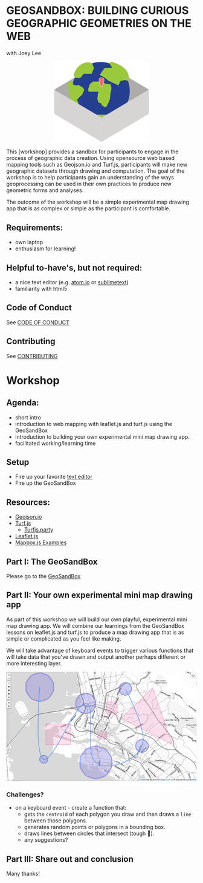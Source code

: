 # GEOSANDBOX: BUILDING CURIOUS GEOGRAPHIC GEOMETRIES ON THE WEB 
with Joey Lee

<center><img src="assets/geosandbox.png" width="250px"></center>


This [workshop] provides a sandbox for participants to engage in the process of geographic data creation. Using opensource web based mapping tools such as Geojson.io and Turf.js, participants will make new geographic datasets through drawing and computation. The goal of the workshop is to help participants gain an understanding of the ways geoprocessing can be used in their own practices to produce new geometric forms and analyses. 

The outcome of the workshop will be a simple experimental map drawing app that is as complex or simple as the participant is comfortable.


## Requirements:
* own laptop
* enthusiasm for learning!

## Helpful to-have's, but not required:
* a nice text editor (e.g. [atom.io](http://atom.io/) or [sublimetext](https://www.sublimetext.com/))
* familiarity with html5


## Code of Conduct
See [CODE OF CONDUCT](CODEOFCONDUCT.md)

## Contributing
See [CONTRIBUTING](CONTRIBUTING.md)

# Workshop

## Agenda:
* short intro
* introduction to web mapping with leaflet.js and turf.js using the GeoSandBox
* introduction to building your own experimental mini map drawing app.
* facilitated working/learning time

## Setup
* Fire up your favorite [text editor]()
* Fire up the GeoSandBox

## Resources:
* [Geojson.io](http://geojson.io/)
* [Turf.js](http://turfjs.org/)
	* [Turfjs.party](Turfjs.party)
* [Leaflet.js](http://leafletjs.com/)
* [Mapbox.js Examples](https://www.mapbox.com/mapbox.js/example/v1.0.0/)

## Part I: The GeoSandBox

Please go to the [GeoSandBox](http://joeyklee.github.io/geosandbox/)

## Part II: Your own experimental mini map drawing app

As part of this workshop we will build our own playful, experimental mini map drawing app. We will combine our learnings from the GeoSandBox lessons on leaflet.js and turf.js to produce a map drawing app that is as simple or complicated as you feel like making. 

We will take advantage of keyboard events to trigger various functions that will take data that you've drawn and output another perhaps different or more interesting layer.

![assets/drawing-tool-screenshot.png](assets/drawing-tool-screenshot.png)

### Challenges?
* on a keyboard event - create a function that:
	* gets the `centroid` of each polygon you draw and then draws a `line` between those polygons.
	* generates random points or polygons in a bounding box.
	* draws lines between circles that intersect (tough 💪).
	* any suggestions?

## Part III: Share out and conclusion

Many thanks!